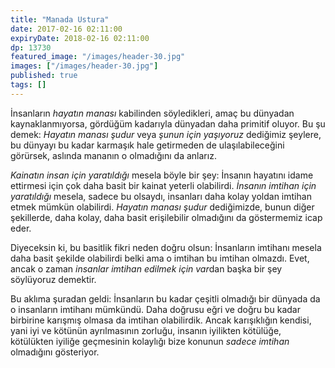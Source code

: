 ```yaml
---
title: "Manada Ustura"
date: 2017-02-16 02:11:00
expiryDate: 2018-02-16 02:11:00
dp: 13730
featured_image: "/images/header-30.jpg"
images: ["/images/header-30.jpg"]
published: true
tags: []
---
```




İnsanların *hayatın manası* kabilinden söyledikleri, amaç bu dünyadan
kaynaklanmıyorsa, gördüğüm kadarıyla dünyadan daha primitif oluyor. Bu şu demek:
*Hayatın manası şudur* veya *şunun için yaşıyoruz* dediğimiz şeylere, bu dünyayı
bu kadar karmaşık hale getirmeden de ulaşılabileceğini görürsek, aslında mananın
o olmadığını da anlarız. 

*Kainatın insan için yaratıldığı* mesela böyle bir şey: İnsanın hayatını idame
ettirmesi için çok daha basit bir kainat yeterli olabilirdi. *İnsanın imtihan
için yaratıldığı* mesela, sadece bu olsaydı, insanları daha kolay yoldan imtihan
etmek mümkün olabilirdi. *Hayatın manası şudur* dediğimizde, bunun diğer
şekillerde, daha kolay, daha basit erişilebilir olmadığını da göstermemiz icap
eder. 

Diyeceksin ki, bu basitlik fikri neden doğru olsun: İnsanların imtihanı mesela
daha basit şekilde olabilirdi belki ama o imtihan bu imtihan olmazdı. Evet,
ancak o zaman *insanlar imtihan edilmek için var*dan başka bir şey söylüyoruz
demektir.

Bu aklıma şuradan geldi: İnsanların bu kadar çeşitli olmadığı bir dünyada da o
insanların imtihanı mümkündü. Daha doğrusu eğri ve doğru bu kadar birbirine
karışmış olmasa da imtihan olabilirdik. Ancak karışıklığın kendisi, yani iyi ve
kötünün ayrılmasının zorluğu, insanın iyilikten kötülüğe, kötülükten iyiliğe
geçmesinin kolaylığı bize konunun *sadece imtihan* olmadığını gösteriyor. 



